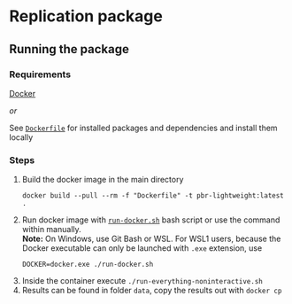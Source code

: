 # Replication package

## Running the package

### Requirements
[Docker](https://www.docker.com/)

*or*

See [`Dockerfile`](./Dockerfile) for installed packages and dependencies
and install them locally

### Steps

1. Build the docker image in the main directory
    ```shell
    docker build --pull --rm -f "Dockerfile" -t pbr-lightweight:latest .
    ```
2. Run docker image with [`run-docker.sh`](./run-docker.sh) bash script or use the command within manually.  
    **Note:** On Windows, use Git Bash or WSL. For WSL1 users, because the Docker executable can only be launched with `.exe` extension, use
    ```shell
    DOCKER=docker.exe ./run-docker.sh
    ```
3. Inside the container execute `./run-everything-noninteractive.sh`
4. Results can be found in folder `data`, copy the results out with `docker cp`
